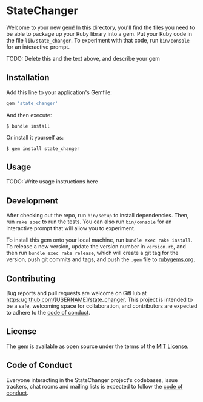 # StateChanger

Welcome to your new gem! In this directory, you'll find the files you need to be able to package up your Ruby library into a gem. Put your Ruby code in the file `lib/state_changer`. To experiment with that code, run `bin/console` for an interactive prompt.

TODO: Delete this and the text above, and describe your gem

## Installation

Add this line to your application's Gemfile:

```ruby
gem 'state_changer'
```

And then execute:

    $ bundle install

Or install it yourself as:

    $ gem install state_changer

## Usage

TODO: Write usage instructions here

## Development

After checking out the repo, run `bin/setup` to install dependencies. Then, run `rake spec` to run the tests. You can also run `bin/console` for an interactive prompt that will allow you to experiment.

To install this gem onto your local machine, run `bundle exec rake install`. To release a new version, update the version number in `version.rb`, and then run `bundle exec rake release`, which will create a git tag for the version, push git commits and tags, and push the `.gem` file to [rubygems.org](https://rubygems.org).

## Contributing

Bug reports and pull requests are welcome on GitHub at https://github.com/[USERNAME]/state_changer. This project is intended to be a safe, welcoming space for collaboration, and contributors are expected to adhere to the [code of conduct](https://github.com/[USERNAME]/state_changer/blob/master/CODE_OF_CONDUCT.md).


## License

The gem is available as open source under the terms of the [MIT License](https://opensource.org/licenses/MIT).

## Code of Conduct

Everyone interacting in the StateChanger project's codebases, issue trackers, chat rooms and mailing lists is expected to follow the [code of conduct](https://github.com/[USERNAME]/state_changer/blob/master/CODE_OF_CONDUCT.md).
